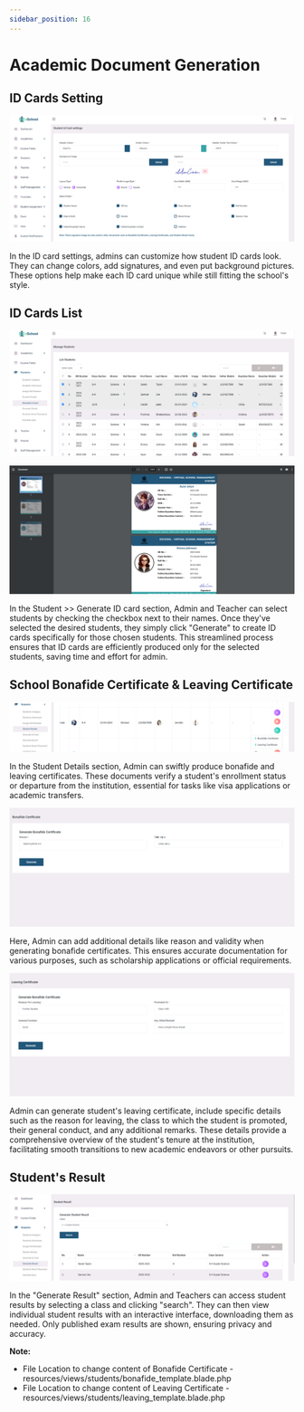 ```yaml
---
sidebar_position: 16
---
```


# Academic Document Generation

## ID Cards Setting

![ID Card Settings](../static/images/admin/25.png)

In the ID card settings, admins can customize how student ID cards look. They can change colors, add signatures, and even put background pictures. These options help make each ID card unique while still fitting the school's style.

## ID Cards List

![ID Card List](../static/images/admin/26.png)

![ID Card Generation](../static/images/admin/27.png)

In the Student >> Generate ID card section, Admin and Teacher can select students by checking the checkbox next to their names. Once they've selected the desired students, they simply click "Generate" to create ID cards specifically for those chosen students. This streamlined process ensures that ID cards are efficiently produced only for the selected students, saving time and effort for admin.

## School Bonafide Certificate & Leaving Certificate

![Bonafide Certificate](../static/images/admin/28.png)

In the Student Details section, Admin can swiftly produce bonafide and leaving certificates. These documents verify a student's enrollment status or departure from the institution, essential for tasks like visa applications or academic transfers.

![Bonafide Certificate Details](../static/images/admin/29.png)

Here, Admin can add additional details like reason and validity when generating bonafide certificates. This ensures accurate documentation for various purposes, such as scholarship applications or official requirements.

![Leaving Certificate](../static/images/admin/30.png)

Admin can generate student's leaving certificate, include specific details such as the reason for leaving, the class to which the student is promoted, their general conduct, and any additional remarks. These details provide a comprehensive overview of the student's tenure at the institution, facilitating smooth transitions to new academic endeavors or other pursuits.

## Student's Result

![Student Result](../static/images/admin/31.png)

In the "Generate Result" section, Admin and Teachers can access student results by selecting a class and clicking "search". They can then view individual student results with an interactive interface, downloading them as needed. Only published exam results are shown, ensuring privacy and accuracy.

**Note:**
- File Location to change content of Bonafide Certificate - resources/views/students/bonafide_template.blade.php
- File Location to change content of Leaving Certificate - resources/views/students/leaving_template.blade.php 